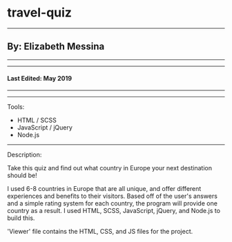 # travel-quiz

-------------------------------
## By: Elizabeth Messina
-------------------------------
-------------------------------
#### Last Edited: May 2019
-------------------------------
-------------------------------
Tools:
 - HTML / SCSS
 - JavaScript / jQuery
 - Node.js
-------------------------------

Description:

Take this quiz and find out what country in Europe your next destination should be!

I used 6-8 countries in Europe that are all unique, and offer different experiences and benefits to their visitors. Based off of the user's answers and a simple rating system for each country, the program will provide one country as a result. I used HTML, SCSS, JavaScript, jQuery, and Node.js to build this.

'Viewer' file contains the HTML, CSS, and JS files for the project.
